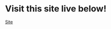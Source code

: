 # Visit this site live below!

[Site](http://http://people.virginia.edu/~rel3en/enwr-project-three/)
